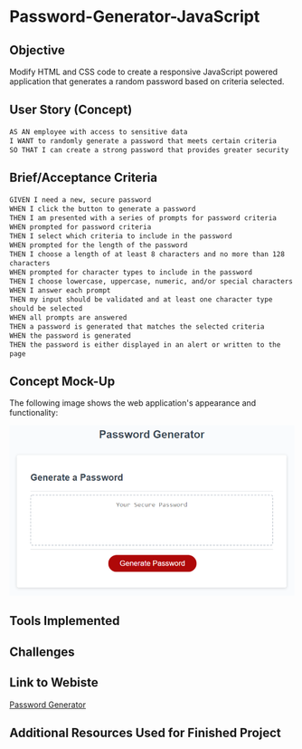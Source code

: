 # Password-Generator-JavaScript

## Objective

Modify HTML and CSS code to create a responsive JavaScript powered application that generates a random password based on criteria selected. 

## User Story (Concept)

```
AS AN employee with access to sensitive data
I WANT to randomly generate a password that meets certain criteria
SO THAT I can create a strong password that provides greater security
```

## Brief/Acceptance Criteria 

```
GIVEN I need a new, secure password
WHEN I click the button to generate a password
THEN I am presented with a series of prompts for password criteria
WHEN prompted for password criteria
THEN I select which criteria to include in the password
WHEN prompted for the length of the password
THEN I choose a length of at least 8 characters and no more than 128 characters
WHEN prompted for character types to include in the password
THEN I choose lowercase, uppercase, numeric, and/or special characters
WHEN I answer each prompt
THEN my input should be validated and at least one character type should be selected
WHEN all prompts are answered
THEN a password is generated that matches the selected criteria
WHEN the password is generated
THEN the password is either displayed in an alert or written to the page
```

## Concept Mock-Up

The following image shows the web application's appearance and functionality:

![Password Generator Demo](./Assets/password-generator-demo.png)

## Tools Implemented 

## Challenges

## Link to Webiste

[Password Generator](https://e-burton.github.io/Password-Generator-JavaScript/)

## Additional Resources Used for Finished Project

